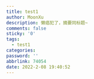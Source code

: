 ```yaml
---
title: test1
author: MoonXu
description: 懒癌犯了，摘要同标题~
comments: false
sticky: '0'
tags: 
  - test1
categories: 
password: ''
abbrlink: 74054
date: 2022-2-08 19:40:52
---
```


